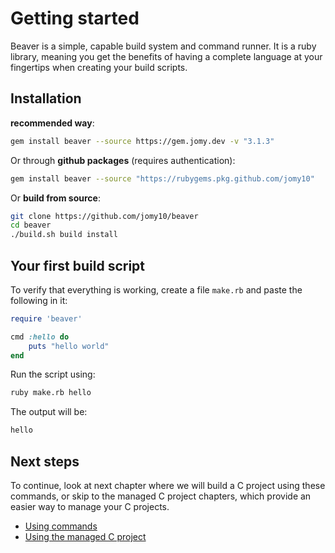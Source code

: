 # Getting started

Beaver is a simple, capable build system and command runner.
It is a ruby library, meaning you get the benefits of having a complete language
at your fingertips when creating your build scripts.

## Installation

**recommended way**:
```sh
gem install beaver --source https://gem.jomy.dev -v "3.1.3"
```

Or through **github packages** (requires authentication):

```sh
gem install beaver --source "https://rubygems.pkg.github.com/jomy10"
```

Or **build from source**:
<!-- TODO: bundler -->
```sh
git clone https://github.com/jomy10/beaver
cd beaver
./build.sh build install
```

## Your first build script

To verify that everything is working, create a file `make.rb` and paste the
following in it:
```ruby
require 'beaver'

cmd :hello do
    puts "hello world"
end
```

Run the script using:
```sh
ruby make.rb hello
```

The output will be:
```sh
hello
```

## Next steps

To continue, look at next chapter where we will build a C project using
these commands, or skip to the managed C project chapters, which provide
an easier way to manage your C projects.

- [Using commands](1-using-commands-to-build-a-c-project.md)
- [Using the managed C project](2-using-project-to-build-a-c-project.md)


